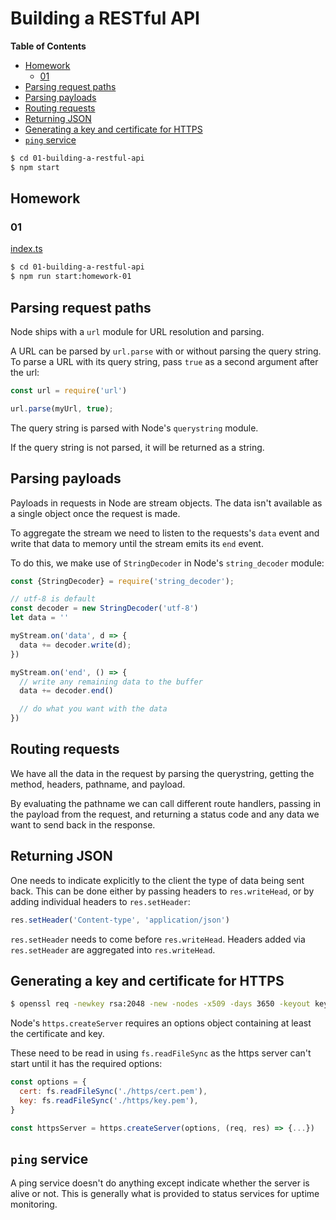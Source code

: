 # Building a RESTful API

<!-- START doctoc generated TOC please keep comment here to allow auto update -->
<!-- DON'T EDIT THIS SECTION, INSTEAD RE-RUN doctoc TO UPDATE -->
**Table of Contents**

- [Homework](#homework)
  - [01](#01)
- [Parsing request paths](#parsing-request-paths)
- [Parsing payloads](#parsing-payloads)
- [Routing requests](#routing-requests)
- [Returning JSON](#returning-json)
- [Generating a key and certificate for HTTPS](#generating-a-key-and-certificate-for-https)
- [`ping` service](#ping-service)

<!-- END doctoc generated TOC please keep comment here to allow auto update -->

```bash
$ cd 01-building-a-restful-api
$ npm start
```

## Homework

### 01

[index.ts](./homework-01/src/index.ts)

```bash
$ cd 01-building-a-restful-api
$ npm run start:homework-01
```

## Parsing request paths

Node ships with a `url` module for URL resolution and parsing.

A URL can be parsed by `url.parse` with or without parsing the query string. To
parse a URL with its query string, pass `true` as a second argument after the
url:

```javascript
const url = require('url')

url.parse(myUrl, true);
```

The query string is parsed with Node's `querystring` module.

If the query string is not parsed, it will be returned as a string.

## Parsing payloads

Payloads in requests in Node are stream objects. The data isn't available as a
single object once the request is made.

To aggregate the stream we need to listen to the requests's `data` event and
write that data to memory until the stream emits its `end` event.

To do this, we make use of `StringDecoder` in Node's `string_decoder` module:

```javascript
const {StringDecoder} = require('string_decoder');

// utf-8 is default
const decoder = new StringDecoder('utf-8')
let data = ''

myStream.on('data', d => {
  data += decoder.write(d);
})

myStream.on('end', () => {
  // write any remaining data to the buffer
  data += decoder.end()

  // do what you want with the data
})
```

## Routing requests

We have all the data in the request by parsing the querystring, getting the
method, headers, pathname, and payload.

By evaluating the pathname we can call different route handlers, passing in the
payload from the request, and returning a status code and any data we want to
send back in the response.

## Returning JSON

One needs to indicate explicitly to the client the type of data being sent back.
This can be done either by passing headers to `res.writeHead`, or by adding
individual headers to `res.setHeader`:

```javascript
res.setHeader('Content-type', 'application/json')
```

`res.setHeader` needs to come before `res.writeHead`. Headers added via
`res.setHeader` are aggregated into `res.writeHead`.

## Generating a key and certificate for HTTPS

```bash
$ openssl req -newkey rsa:2048 -new -nodes -x509 -days 3650 -keyout key.pem -out cert.pem
```

Node's `https.createServer` requires an options object containing at least the
certificate and key.

These need to be read in using `fs.readFileSync` as the https server can't start
until it has the required options:

```javascript
const options = {
  cert: fs.readFileSync('./https/cert.pem'),
  key: fs.readFileSync('./https/key.pem'),
}

const httpsServer = https.createServer(options, (req, res) => {...})
```

## `ping` service

A ping service doesn't do anything except indicate whether the server is alive
or not. This is generally what is provided to status services for uptime
monitoring.

